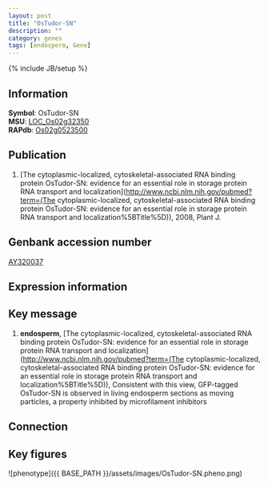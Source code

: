 ```yaml
---
layout: post
title: "OsTudor-SN"
description: ""
category: genes
tags: [endosperm, Gene]
---
```

{% include JB/setup %}

## Information
__Symbol__: OsTudor-SN  
__MSU__: [LOC_Os02g32350](http://rice.plantbiology.msu.edu/cgi-bin/ORF_infopage.cgi?orf=LOC_Os02g32350)  
__RAPdb__: [Os02g0523500](http://rapdb.dna.affrc.go.jp/viewer/gbrowse_details/irgsp1?name=Os02g0523500)  

## Publication
1. [The cytoplasmic-localized, cytoskeletal-associated RNA binding protein OsTudor-SN: evidence for an essential role in storage protein RNA transport and localization](http://www.ncbi.nlm.nih.gov/pubmed?term=(The cytoplasmic-localized, cytoskeletal-associated RNA binding protein OsTudor-SN: evidence for an essential role in storage protein RNA transport and localization%5BTitle%5D)), 2008, Plant J.

## Genbank accession number
[AY320037](http://www.ncbi.nlm.nih.gov/nuccore/AY320037)

## Expression information

## Key message
1. __endosperm__, [The cytoplasmic-localized, cytoskeletal-associated RNA binding protein OsTudor-SN: evidence for an essential role in storage protein RNA transport and localization](http://www.ncbi.nlm.nih.gov/pubmed?term=(The cytoplasmic-localized, cytoskeletal-associated RNA binding protein OsTudor-SN: evidence for an essential role in storage protein RNA transport and localization%5BTitle%5D)),  Consistent with this view, GFP-tagged OsTudor-SN is observed in living endosperm sections as moving particles, a property inhibited by microfilament inhibitors

## Connection

## Key figures
![phenotype]({{ BASE_PATH }}/assets/images/OsTudor-SN.pheno.png)


